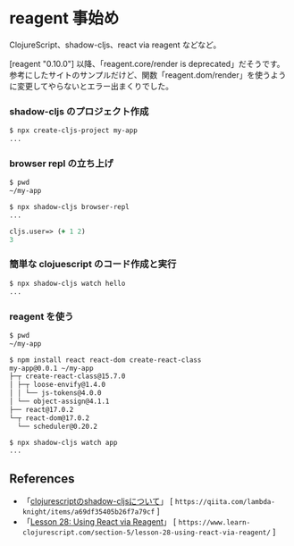 # reagent 事始め

ClojureScript、shadow-cljs、react via reagent などなど。<br>

[reagent "0.10.0"] 以降、「reagent.core/render is deprecated」だそうです。<br>
参考にしたサイトのサンプルだけど、関数「reagent.dom/render」を使うように変更してやらないとエラー出まくりでした。<br>

### shadow-cljs のプロジェクト作成

```sh
$ npx create-cljs-project my-app
...
```

### browser repl の立ち上げ

```sh
$ pwd
~/my-app

$ npx shadow-cljs browser-repl
...
```

```clojure
cljs.user=> (+ 1 2)
3
```

### 簡単な clojuescript のコード作成と実行

```sh
$ npx shadow-cljs watch hello
...
```

### reagent を使う

```sh
$ pwd
~/my-app

$ npm install react react-dom create-react-class
my-app@0.0.1 ~/my-app
├─┬ create-react-class@15.7.0 
│ ├─┬ loose-envify@1.4.0 
│ │ └── js-tokens@4.0.0 
│ └── object-assign@4.1.1 
├── react@17.0.2 
└─┬ react-dom@17.0.2 
  └── scheduler@0.20.2 

$ npx shadow-cljs watch app
...
```

## References

- 「[clojurescriptのshadow-cljsについて][1]」 [ `https://qiita.com/lambda-knight/items/a69df35405b26f7a79cf` ]<br>
- 「[Lesson 28: Using React via Reagent][2]」 [ `https://www.learn-clojurescript.com/section-5/lesson-28-using-react-via-reagent/` ]<br>

[1]: https://qiita.com/lambda-knight/items/a69df35405b26f7a79cf
[2]: https://www.learn-clojurescript.com/section-5/lesson-28-using-react-via-reagent/

